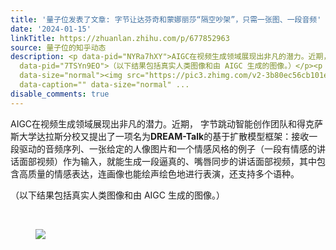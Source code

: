```yaml
---
title: '量子位发表了文章: 字节让达芬奇和蒙娜丽莎“隔空吵架”，只需一张图、一段音频'
date: '2024-01-15'
linkTitle: https://zhuanlan.zhihu.com/p/677852963
source: 量子位的知乎动态
description: <p data-pid="NYRa7hXY">AIGC在视频生成领域展现出非凡的潜力。近期， 字节跳动智能创作团队和得克萨斯大学达拉斯分校又提出了一项名为<b>DREAM-Talk</b>的基于扩散模型框架：接收一段驱动的音频序列、一张给定的人像图片和一个情感风格的例子（一段有情感的讲话面部视频）作为输入，就能生成一段逼真的、嘴唇同步的讲话面部视频，其中包含高质量的情感表达，连画像也能绘声绘色地进行表演，还支持多个语种。</p><p
  data-pid="7TSYn9EO">（以下结果包括真实人类图像和由 AIGC 生成的图像。）</p><p class="ztext-empty-paragraph"><br></p><figure
  data-size="normal"><img src="https://pic3.zhimg.com/v2-3b80ec56cb101eef40df0d1ac2f458c2_1440w.jpg"
  data-caption="" data-size="normal" ...
disable_comments: true
---
```

<p data-pid="NYRa7hXY">AIGC在视频生成领域展现出非凡的潜力。近期， 字节跳动智能创作团队和得克萨斯大学达拉斯分校又提出了一项名为<b>DREAM-Talk</b>的基于扩散模型框架：接收一段驱动的音频序列、一张给定的人像图片和一个情感风格的例子（一段有情感的讲话面部视频）作为输入，就能生成一段逼真的、嘴唇同步的讲话面部视频，其中包含高质量的情感表达，连画像也能绘声绘色地进行表演，还支持多个语种。</p><p data-pid="7TSYn9EO">（以下结果包括真实人类图像和由 AIGC 生成的图像。）</p><p class="ztext-empty-paragraph"><br></p><figure data-size="normal"><img src="https://pic3.zhimg.com/v2-3b80ec56cb101eef40df0d1ac2f458c2_1440w.jpg" data-caption="" data-size="normal" ...